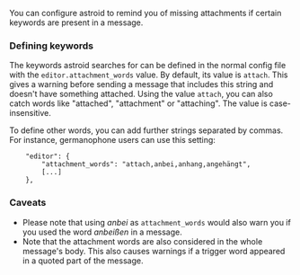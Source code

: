 You can configure astroid to remind you of missing attachments if certain keywords are present in a message.

### Defining keywords

The keywords astroid searches for can be defined in the normal config file with the `editor.attachment_words` value. By default, its value is `attach`. This gives a warning before sending a message that includes this string and doesn't have something attached. Using the value `attach`, you can also catch words like "attached", "attachment" or "attaching". The value is case-insensitive.

To define other words, you can add further strings separated by commas. For instance, germanophone users can use this setting:

```
    "editor": {
        "attachment_words": "attach,anbei,anhang,angehängt",
        [...]
    },
```

### Caveats

- Please note that using _anbei_ as `attachment_words` would also warn you if you used the word _anbeißen_ in a message.
- Note that the attachment words are also considered in the whole message's body. This also causes warnings if a trigger word appeared in a quoted part of the message.